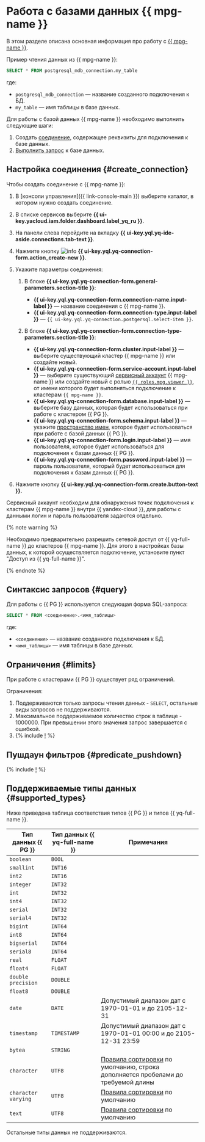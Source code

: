# Работа с базами данных {{ mpg-name }}

В этом разделе описана основная информация про работу с [{{ mpg-name }}](https://yandex.cloud/ru/services/managed-postgresql).

Пример чтения данных из {{ mpg-name }}:

```sql
SELECT * FROM postgresql_mdb_connection.my_table
```

где:
* `postgresql_mdb_connection` — название созданного подключения к БД.
* `my_table` — имя таблицы в базе данных.


Для работы с базой данных {{ mpg-name }} необходимо выполнить следующие шаги:
1. Создать [соединение](../concepts/glossary.md#connection), содержащее реквизиты для подключения к базе данных.
1. [Выполнить запрос](#query) к базе данных.

## Настройка соединения {#create_connection}

Чтобы создать соединение с {{ mpg-name }}:
1. В [консоли управления]({{ link-console-main }}) выберите каталог, в котором нужно создать соединение.
1. В списке сервисов выберите **{{ ui-key.yacloud.iam.folder.dashboard.label_yq_ru }}**.
1. На панели слева перейдите на вкладку **{{ ui-key.yql.yq-ide-aside.connections.tab-text }}**.
1. Нажмите кнопку ![info](../../_assets/console-icons/plus.svg) **{{ ui-key.yql.yq-connection-form.action_create-new }}**.
1. Укажите параметры соединения:

   1. В блоке **{{ ui-key.yql.yq-connection-form.general-parameters.section-title }}**:

      * **{{ ui-key.yql.yq-connection-form.connection-name.input-label }}** — название соединения с {{ mpg-name }}.
      * **{{ ui-key.yql.yq-connection-form.connection-type.input-label }}** — `{{ ui-key.yql.yq-connection.postgersql.select-item }}`.

   1. В блоке **{{ ui-key.yql.yq-connection-form.connection-type-parameters.section-title }}**:

      * **{{ ui-key.yql.yq-connection-form.cluster.input-label }}** — выберите существующий кластер {{ mpg-name }} или создайте новый.
      * **{{ ui-key.yql.yq-connection-form.service-account.input-label }}** — выберите существующий [сервисный аккаунт](../../iam/concepts/users/service-accounts.md) {{ mpg-name }} или создайте новый с ролью [`{{ roles.mpg.viewer }}`](../../managed-postgresql/security/index.md#mpg-viewer), от имени которого будет выполняться подключение к кластерам `{{ mpg-name }}`.
      * **{{ ui-key.yql.yq-connection-form.database.input-label }}**  — выберите базу данных, которая будет использоваться при работе с кластером {{ PG }}.
      * **{{ ui-key.yql.yq-connection-form.schema.input-label }}**  — укажите [пространство имен](https://www.postgresql.org/docs/current/catalog-pg-namespace.html), которое будет использоваться при работе с базой данных {{ PG }}.
      * **{{ ui-key.yql.yq-connection-form.login.input-label }}**  — имя пользователя, которое будет использоваться для подключения к базам данных {{ PG }}.
      * **{{ ui-key.yql.yq-connection-form.password.input-label }}**  — пароль пользователя, который будет использоваться для подключения к базам данных {{ PG }}.


1. Нажмите кнопку **{{ ui-key.yql.yq-connection-form.create.button-text }}**.

Сервисный аккаунт необходим для обнаружения точек подключения к кластерам {{ mpg-name }} внутри {{ yandex-cloud }}, для работы с данными логин и пароль пользователя задаются отдельно.

{% note warning %}

Необходимо предварительно разрешить сетевой доступ от {{ yq-full-name }} до кластеров {{ mpg-name }}. Для этого в настройках базы данных, к которой осуществляется подключение, установите пункт "Доступ из {{ yq-full-name }}".

{% endnote %}

## Синтаксис запросов {#query}
Для работы с {{ PG }} используется следующая форма SQL-запроса:

```sql
SELECT * FROM <соединение>.<имя_таблицы>
```

где:
* `<соединение>` — название созданного подключения к БД.
* `<имя_таблицы>` — имя таблицы в базе данных.

## Ограничения {#limits}

При работе с кластерами {{ PG }} существует ряд ограничений.

Ограничения:
1. Поддерживаются только запросы чтения данных - `SELECT`, остальные виды запросов не поддерживаются.
1. Максимальное поддерживаемое количество строк в таблице - 1000000. При превышении этого значения запрос завершается с ошибкой.
1. {% include [!](_includes/datetime_limits.md) %}

## Пушдаун фильтров {#predicate_pushdown}

{% include [!](_includes/predicate_pushdown.md) %}

## Поддерживаемые типы данных {#supported_types}

Ниже приведена таблица соответствия типов {{ PG }} и типов {{ yq-full-name }}.

|Тип данных {{ PG }}|Тип данных {{ yq-full-name }}|Примечания|
|---|----|------|
|`boolean`|`BOOL`||
|`smallint`|`INT16`||
|`int2`|`INT16`||
|`integer`|`INT32`||
|`int`|`INT32`||
|`int4`|`INT32`||
|`serial`|`INT32`||
|`serial4`|`INT32`||
|`bigint`|`INT64`||
|`int8`|`INT64`||
|`bigserial`|`INT64`||
|`serial8`|`INT64`||
|`real`|`FLOAT`||
|`float4`|`FLOAT`||
|`double precision`|`DOUBLE`||
|`float8`|`DOUBLE`||
|`date`|`DATE`|Допустимый диапазон дат с 1970-01-01 и до 2105-12-31|
|`timestamp`|`TIMESTAMP`|Допустимый диапазон дат с 1970-01-01 00:00 и до 2105-12-31 23:59|
|`bytea`|`STRING`||
|`character`|`UTF8`|[Правила сортировки](https://www.postgresql.org/docs/current/collation.html) по умолчанию, строка дополняется пробелами до требуемой длины|
|`character varying`|`UTF8`|[Правила сортировки](https://www.postgresql.org/docs/current/collation.html) по умолчанию|
|`text`|`UTF8`|[Правила сортировки](https://www.postgresql.org/docs/current/collation.html) по умолчанию|

Остальные типы данных не поддерживаются.

